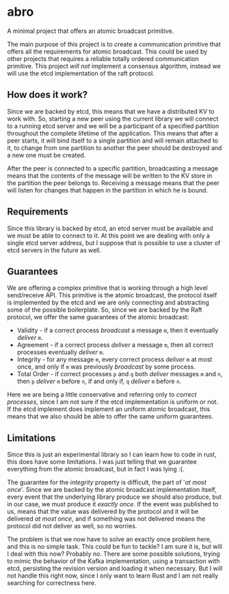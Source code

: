# abro

A minimal project that offers an atomic broadcast primitive.

The main purpose of this project is to create a communication primitive that offers
all the requirements for atomic broadcast. This could be used by other projects that
requires a reliable totally ordered communication primitive. This project _will not_ implement
a consensus algorithm, instead we will use the etcd implementation of the raft protocol.

## How does it work?

Since we are backed by etcd, this means that we have a distributed KV to work with. So, starting
a new peer using the current library we will connect to a running etcd server and we will be
a participant of a specified partition throughout the complete lifetime of the application.
This means that after a peer starts, it will bind itself to a single partition and will remain
attached to it, to change from one partition to another the peer should be destroyed and
a new one must be created.

After the peer is connected to a specific partition, broadcasting a message means that the
contents of the message will be written to the KV store in the partition the peer belongs to.
Receiving a message means that the peer will listen for changes that happen in the partition
in which he is bound.

## Requirements

Since this library is backed by etcd, an etcd server must be available and we must be able
to connect to it. At this point we are dealing with only a single etcd server address, but
I suppose that is possible to use a cluster of etcd servers in the future as well.

## Guarantees

We are offering a complex primitive that is working through a high level send/receive API.
This primitive is the atomic broadcast, the protocol itself is implemented by the etcd
and we are only connecting and abstracting some of the possible boilerplate. So, since we
are backed by the Raft protocol, we offer the same guarantees of the atomic broadcast:

- Validity - if a correct process _broadcast_ a message `m`, then it eventually _deliver_ `m`.
- Agreement - if a correct process _deliver_ a message `m`, then all correct processes eventually
              _deliver_ `m`.
- Integrity - for any message `m`, every correct process _deliver_ `m` at most once, and only if
              `m` was previously _broadcast_ by some process.
- Total Order - if correct processes `p` and `q` both _deliver_ messages `m` and `n`, then `p`
                _deliver_ `m` before `n`, if and only if, `q` _deliver_ `m` before `n`.

Here we are being a little conservative and referring only to _correct processes_, since I am
not sure if the etcd implementation is uniform or not. If the etcd implement does implement an
uniform atomic broadcast, this means that we also should be able to offer the same uniform
guarantees.

## Limitations

Since this is just an experimental library so I can learn how to code in rust, this does have
some limitations. I was just telling that we guarantee everything from the atomic broadcast,
but in fact I was lying :(.

The guarantee for the _integrity_ property is difficult, the part of '_at most once_'. Since
we are backed by the atomic broadcast implementation itself, every event that the underlying
library produce we should also produce, but in our case, we must produce it _exactly once_.
If the event was published to us, means that the value was delivered by the protocol and it will
be delivered _at most once_, and if something was not delivered means the protocol did not
deliver as well, so no worries.

The problem is that we now have to solve an exactly once problem here, and this is no simple
task. This could be fun to tackle? I am sure it is, but will I deal with this now? Probably no.
There are some possible solutions, trying to mimic the behavior of the Kafka implementation,
using a transaction with etcd, persisting the revision version and loading it when necessary.
But I will not handle this right now, since I only want to learn Rust and I am not really
searching for correctness here.
